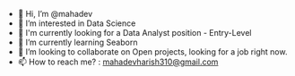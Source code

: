 - 👋 Hi, I’m @mahadev
- 👀 I’m interested in Data Science
- 👔 I'm currently looking for a Data Analyst position - Entry-Level
- 🌱 I’m currently learning Seaborn 
- 💞️ I’m looking to collaborate on Open projects, looking for a job right now.
- 📫 How to reach me? : mahadevharish310@gmail.com

<!---
mahadevharish310/mahadevharish310 is a ✨ special ✨ repository because its `README.md` (this file) appears on your GitHub profile.
You can click the Preview link to take a look at your changes.
--->
